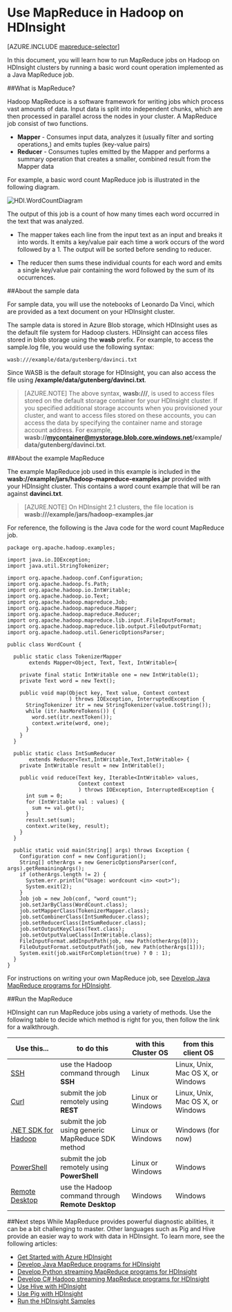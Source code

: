 <properties
   pageTitle="MapReduce with Hadoop on HDInsight"
   description="Learn how to use MapReduce with Hadoop on HDInsight."
   services="hdinsight"
   documentationCenter=""
   authors="Blackmist"
   manager="paulettm"
   editor="cgronlun"/>

<tags
   ms.service="hdinsight"
   ms.devlang=""
   ms.topic="article"
   ms.tgt_pltfrm="na"
   ms.workload="big-data"
   ms.date="02/18/2015"
   ms.author="larryfr"/>

# Use MapReduce in Hadoop on HDInsight

[AZURE.INCLUDE [mapreduce-selector](../includes/hdinsight-selector-use-mapreduce.md)]

In this document, you will learn how to run MapReduce jobs on Hadoop on HDInsight clusters by running a basic word count operation implemented as a Java MapReduce job.

##<a id="whatis"></a>What is MapReduce?

Hadoop MapReduce is a software framework for writing jobs which process vast amounts of data. Input data is split into independent chunks, which are then processed in parallel across the nodes in your cluster. A MapReduce job consist of two functions.

* **Mapper** - Consumes input data, analyzes it (usually filter and sorting operations,) and emits tuples (key-value pairs)
* **Reducer** - Consumes tuples emitted by the Mapper and performs a summary operation that creates a smaller, combined result from the Mapper data

For example, a basic word count MapReduce job is illustrated in the following diagram.

![HDI.WordCountDiagram][image-hdi-wordcountdiagram]

The output of this job is a count of how many times each word occurred in the text that was analyzed.

* The mapper takes each line from the input text as an input and breaks it into words. It emits a key/value pair each time a work occurs of the word followed by a 1. The output will be sorted before sending to reducer. 

* The reducer then sums these individual counts for each word and emits a single key/value pair containing the word followed by the sum of its occurrences.


##<a id="data"></a>About the sample data

For sample data, you will use the notebooks of Leonardo Da Vinci, which are provided as a text document on your HDInsight cluster.

The sample data is stored in Azure Blob storage, which HDInsight uses as the default file system for Hadoop clusters. HDInsight can access files stored in blob storage using the **wasb** prefix. For example, to access the sample.log file, you would use the following syntax:

	wasb:///example/data/gutenberg/davinci.txt

Since WASB is the default storage for HDInsight, you can also access the file using **/example/data/gutenberg/davinci.txt**.

> [AZURE.NOTE] The above syntax, **wasb:///**, is used to access files stored on the default storage container for your HDInsight cluster. If you specified additional storage accounts when you provisioned your cluster, and want to access files stored on these accounts, you can access the data by specifying the container name and storage account address. For example, **wasb://mycontainer@mystorage.blob.core.windows.net/example/data/gutenberg/davinci.txt**.

##<a id="job"></a>About the example MapReduce

The example MapReduce job used in this example is included in the **wasb://example/jars/hadoop-mapreduce-examples.jar** provided with your HDInsight cluster. This contains a word count example that will be ran against **davinci.txt**.

> [AZURE.NOTE] On HDInsight 2.1 clusters, the file location is **wasb:///example/jars/hadoop-examples.jar**

For reference, the following is the Java code for the word count MapReduce job.
 
	package org.apache.hadoop.examples;
	
	import java.io.IOException;
	import java.util.StringTokenizer;
	
	import org.apache.hadoop.conf.Configuration;
	import org.apache.hadoop.fs.Path;
	import org.apache.hadoop.io.IntWritable;
	import org.apache.hadoop.io.Text;
	import org.apache.hadoop.mapreduce.Job;
	import org.apache.hadoop.mapreduce.Mapper;
	import org.apache.hadoop.mapreduce.Reducer;
	import org.apache.hadoop.mapreduce.lib.input.FileInputFormat;
	import org.apache.hadoop.mapreduce.lib.output.FileOutputFormat;
	import org.apache.hadoop.util.GenericOptionsParser;
	
	public class WordCount {
	
	  public static class TokenizerMapper 
	       extends Mapper<Object, Text, Text, IntWritable>{
	    
	    private final static IntWritable one = new IntWritable(1);
	    private Text word = new Text();
	      
	    public void map(Object key, Text value, Context context
	                    ) throws IOException, InterruptedException {
	      StringTokenizer itr = new StringTokenizer(value.toString());
	      while (itr.hasMoreTokens()) {
	        word.set(itr.nextToken());
	        context.write(word, one);
	      }
	    }
	  }
	  
	  public static class IntSumReducer 
	       extends Reducer<Text,IntWritable,Text,IntWritable> {
	    private IntWritable result = new IntWritable();
	
	    public void reduce(Text key, Iterable<IntWritable> values, 
	                       Context context
	                       ) throws IOException, InterruptedException {
	      int sum = 0;
	      for (IntWritable val : values) {
	        sum += val.get();
	      }
	      result.set(sum);
	      context.write(key, result);
	    }
	  }
	
	  public static void main(String[] args) throws Exception {
	    Configuration conf = new Configuration();
	    String[] otherArgs = new GenericOptionsParser(conf, args).getRemainingArgs();
	    if (otherArgs.length != 2) {
	      System.err.println("Usage: wordcount <in> <out>");
	      System.exit(2);
	    }
	    Job job = new Job(conf, "word count");
	    job.setJarByClass(WordCount.class);
	    job.setMapperClass(TokenizerMapper.class);
	    job.setCombinerClass(IntSumReducer.class);
	    job.setReducerClass(IntSumReducer.class);
	    job.setOutputKeyClass(Text.class);
	    job.setOutputValueClass(IntWritable.class);
	    FileInputFormat.addInputPath(job, new Path(otherArgs[0]));
	    FileOutputFormat.setOutputPath(job, new Path(otherArgs[1]));
	    System.exit(job.waitForCompletion(true) ? 0 : 1);
	  }
	}

For instructions on writing your own MapReduce job, see [Develop Java MapReduce programs for HDInsight][hdinsight-develop-MapReduce-jobs].

##<a id="run"></a>Run the MapReduce

HDInsight can run MapReduce jobs using a variety of methods. Use the following table to decide which method is right for you, then follow the link for a walkthrough.

|**Use this**... | **to do this** | with this **Cluster OS** | from this **client OS**|
----------------------------------- | ------------------------ | ---------------- | ------------
<a href="../hdinsight-hadoop-use-mapreduce-ssh/" target="_blank">SSH</a> | use the Hadoop command through **SSH** | Linux | Linux, Unix, Mac OS X, or Windows
<a href="../hdinsight-hadoop-use-mapreduce-curl/" target="_blank">Curl</a> | submit the job remotely using **REST** | Linux or Windows | Linux, Unix, Mac OS X, or Windows
<a href="/en-us/documentation/articles/hdinsight-hadoop-use-pig-dotnet-sdk/" target="_blank">.NET SDK for Hadoop</a> | submit the job using generic MapReduce SDK method | Linux or Windows | Windows (for now)
<a href="../hdinsight-hadoop-use-mapreduce-powershell/" target="_blank">PowerShell</a> | submit the job remotely using **PowerShell**| Linux or Windows | Windows
<a href="../hdinsight-hadoop-use-mapreduce-remote-desktop/" target="_blank">Remote Desktop</a> |use the Hadoop command through **Remote Desktop** | Windows | Windows

	
##<a id="nextsteps"></a>Next steps
While MapReduce provides powerful diagnostic abilities, it can be a bit challenging to master. Other languages such as Pig and Hive provide an easier way to work with data in HDInsight. To learn more, see the following articles:

* [Get Started with Azure HDInsight][hdinsight-get-started]
* [Develop Java MapReduce programs for HDInsight][hdinsight-develop-MapReduce-jobs]
* [Develop Python streaming MapReduce programs for HDInsight](../hdinsight-hadoop-streaming-python)
* [Develop C# Hadoop streaming MapReduce programs for HDInsight][hdinsight-develop-streaming]
* [Use Hive with HDInsight][hdinsight-use-hive]
* [Use Pig with HDInsight][hdinsight-use-pig] 
* [Run the HDInsight Samples][hdinsight-samples]


[hdinsight-upload-data]: ../hdinsight-upload-data/
[hdinsight-get-started]: ../hdinsight-get-started/
[hdinsight-develop-mapreduce-jobs]: ../hdinsight-develop-deploy-java-mapreduce/
[hdinsight-develop-streaming]: ../hdinsight-hadoop-develop-deploy-streaming-jobs/
[hdinsight-use-hive]: ../hdinsight-use-hive/
[hdinsight-use-pig]: ../hdinsight-use-pig/
[hdinsight-samples]: ../hdinsight-run-samples/
[hdinsight-provision]: ../hdinsight-provision-clusters/

[powershell-install-configure]: ../install-and-configure-powershell/

[image-hdi-wordcountdiagram]: ./media/hdinsight-use-mapreduce/HDI.WordCountDiagram.gif





